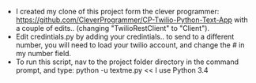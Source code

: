 * I created my clone of this project form the clever programmer: 
https://github.com/CleverProgrammer/CP-Twilio-Python-Text-App
with a couple of edits.. (changing "TwilioRestClient" to "Client").
* Edit credintials.py by adding your credintials.. to send to a different number, 
you will need to load your twilio account, and change the # in my number field.
* To run this script, nav to the project folder directory in the command prompt, and type:
python -u textme.py << I use Python 3.4
